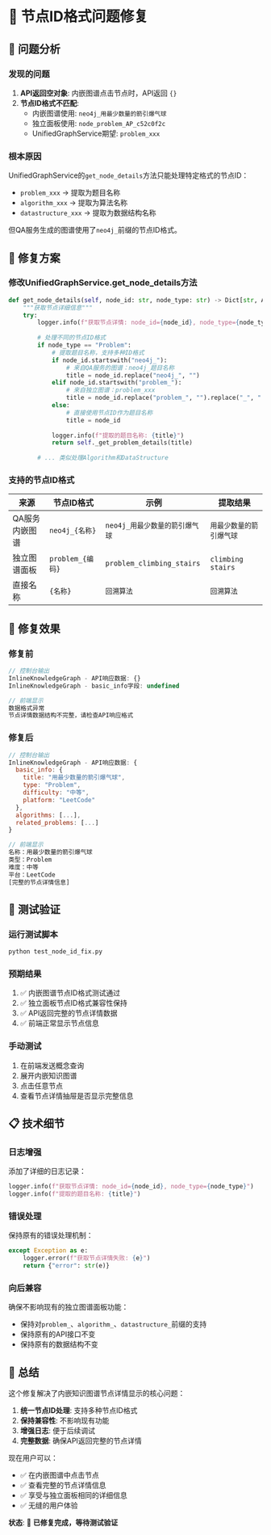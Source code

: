 # 🔧 节点ID格式问题修复

## 🎯 问题分析

### 发现的问题
1. **API返回空对象**: 内嵌图谱点击节点时，API返回 `{}`
2. **节点ID格式不匹配**: 
   - 内嵌图谱使用: `neo4j_用最少数量的箭引爆气球`
   - 独立面板使用: `node_problem_AP_c52c0f2c`
   - UnifiedGraphService期望: `problem_xxx`

### 根本原因
UnifiedGraphService的`get_node_details`方法只能处理特定格式的节点ID：
- `problem_xxx` → 提取为题目名称
- `algorithm_xxx` → 提取为算法名称  
- `datastructure_xxx` → 提取为数据结构名称

但QA服务生成的图谱使用了`neo4j_`前缀的节点ID格式。

## 🔧 修复方案

### 修改UnifiedGraphService.get_node_details方法

```python
def get_node_details(self, node_id: str, node_type: str) -> Dict[str, Any]:
    """获取节点详细信息"""
    try:
        logger.info(f"获取节点详情: node_id={node_id}, node_type={node_type}")
        
        # 处理不同的节点ID格式
        if node_type == "Problem":
            # 提取题目名称，支持多种ID格式
            if node_id.startswith("neo4j_"):
                # 来自QA服务的图谱：neo4j_题目名称
                title = node_id.replace("neo4j_", "")
            elif node_id.startswith("problem_"):
                # 来自独立图谱：problem_xxx
                title = node_id.replace("problem_", "").replace("_", " ")
            else:
                # 直接使用节点ID作为题目名称
                title = node_id
            
            logger.info(f"提取的题目名称: {title}")
            return self._get_problem_details(title)
            
        # ... 类似处理Algorithm和DataStructure
```

### 支持的节点ID格式

| 来源 | 节点ID格式 | 示例 | 提取结果 |
|------|------------|------|----------|
| QA服务内嵌图谱 | `neo4j_{名称}` | `neo4j_用最少数量的箭引爆气球` | `用最少数量的箭引爆气球` |
| 独立图谱面板 | `problem_{编码}` | `problem_climbing_stairs` | `climbing stairs` |
| 直接名称 | `{名称}` | `回溯算法` | `回溯算法` |

## 🎯 修复效果

### 修复前
```javascript
// 控制台输出
InlineKnowledgeGraph - API响应数据: {}
InlineKnowledgeGraph - basic_info字段: undefined

// 前端显示
数据格式异常
节点详情数据结构不完整，请检查API响应格式
```

### 修复后
```javascript
// 控制台输出
InlineKnowledgeGraph - API响应数据: {
  basic_info: {
    title: "用最少数量的箭引爆气球",
    type: "Problem",
    difficulty: "中等",
    platform: "LeetCode"
  },
  algorithms: [...],
  related_problems: [...]
}

// 前端显示
名称：用最少数量的箭引爆气球
类型：Problem
难度：中等
平台：LeetCode
[完整的节点详情信息]
```

## 🚀 测试验证

### 运行测试脚本
```bash
python test_node_id_fix.py
```

### 预期结果
1. ✅ 内嵌图谱节点ID格式测试通过
2. ✅ 独立面板节点ID格式兼容性保持
3. ✅ API返回完整的节点详情数据
4. ✅ 前端正常显示节点信息

### 手动测试
1. 在前端发送概念查询
2. 展开内嵌知识图谱
3. 点击任意节点
4. 查看节点详情抽屉是否显示完整信息

## 📋 技术细节

### 日志增强
添加了详细的日志记录：
```python
logger.info(f"获取节点详情: node_id={node_id}, node_type={node_type}")
logger.info(f"提取的题目名称: {title}")
```

### 错误处理
保持原有的错误处理机制：
```python
except Exception as e:
    logger.error(f"获取节点详情失败: {e}")
    return {"error": str(e)}
```

### 向后兼容
确保不影响现有的独立图谱面板功能：
- 保持对`problem_`、`algorithm_`、`datastructure_`前缀的支持
- 保持原有的API接口不变
- 保持原有的数据结构不变

## 🎉 总结

这个修复解决了内嵌知识图谱节点详情显示的核心问题：

1. **统一节点ID处理**: 支持多种节点ID格式
2. **保持兼容性**: 不影响现有功能
3. **增强日志**: 便于后续调试
4. **完整数据**: 确保API返回完整的节点详情

现在用户可以：
- ✅ 在内嵌图谱中点击节点
- ✅ 查看完整的节点详情信息
- ✅ 享受与独立面板相同的详细信息
- ✅ 无缝的用户体验

**状态**: 🎯 **已修复完成，等待测试验证**
